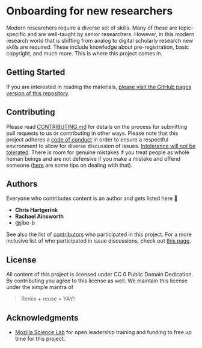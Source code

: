 # Onboarding for new researchers

Modern researchers require a diverse set of skills. Many of these are topic-specific and are well-taught by senior researchers. However, in this modern research world that is shifting from analog to digital scholarly research new skills are required. These include knowledge about pre-registration, basic copyright, and much more. This is where this project comes in.

## Getting Started

If you are interested in reading the materials, [please visit the GitHub pages version of this repository](https://libscie.github.io/now-boarding).

## Contributing

Please read [CONTRIBUTING.md](contributing.md) for details on the process for submitting pull requests to us or contributing in other ways. Please note that this project adheres a [code of conduct](CODE_OF_CONDUCT.MD) in order to ensure a respectful environment to allow for diverse discussion of issues. [Intolerance will not be tolerated](https://en.wikipedia.org/wiki/Paradox_of_tolerance). There is room for genuine mistakes if you treat people as whole human beings and are not defensive if you make a mistake and offend someone ([here](https://aprilhathcock.wordpress.com/2016/04/13/youre-gonna-screw-up/) are some tips on dealing with that).

## Authors

Everyone who contributes content is an author and gets listed here 📣

* **Chris Hartgerink**
* **Rachael Ainsworth** 
* @jibe-b

See also the list of [contributors](https://github.com/libscie/now-boarding/contributors) who participated in this project. For a more inclusive list of who participated in issue discussions, check out [this page](https://labhr.github.io/hatrack/#repo=libscie/now-boarding).

## License

All content of this project is licensed under CC 0 Public Domain Dedication. By contributing you agree to this license as well. We maintain this license under the simple mantra of 

> Remix + reuse = YAY!

## Acknowledgments

* [Mozilla Science Lab](https://science.mozilla.org/) for open leadership training and funding to free up time for this project.

